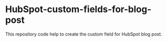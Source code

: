 # HubSpot-custom-fields-for-blog-post
This repository code help to create the custom field for HubSpot blog post.
